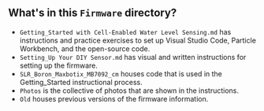 ## What's in this `Firmware` directory?
- `Getting_Started with Cell-Enabled Water Level Sensing.md` has instructions and practice exercises to set up Visual Studio Code, Particle Workbench, and the open-source code.
- `Setting_Up Your DIY Sensor.md` has visual and written instructions for setting up the firmware.
- `SLR_Boron_Maxbotix_MB7092_cm` houses code that is used in the Getting_Started instructional process.
- `Photos` is the collective of photos that are shown in the instructions.
- `Old` houses previous versions of the firmware information.